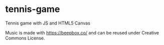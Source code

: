 # tennis-game
Tennis game with JS and HTML5 Canvas

Music is made with https://beepbox.co/ and can be reused under Creative Commons License.
